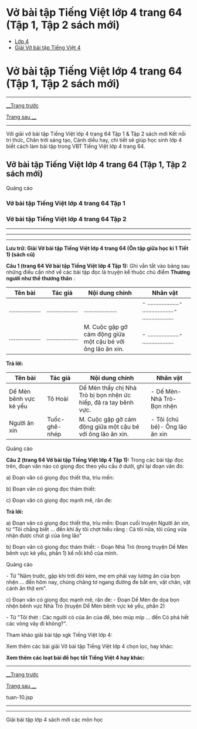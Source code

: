 # Vở bài tập Tiếng Việt lớp 4 trang 64 (Tập 1, Tập 2 sách mới)

  * [Lớp 4](https://vietjack.com/series/lop-4.jsp)
  * [Giải Vở bài tập Tiếng Việt 4](https://vietjack.com/giai-vo-bai-tap-tieng-viet-4/index.jsp)



# Vở bài tập Tiếng Việt lớp 4 trang 64 (Tập 1, Tập 2 sách mới)

* * *

[__Trang trước](https://vietjack.com/giai-vo-bai-tap-tieng-viet-4/tuan-10.jsp)

[Trang sau __](https://vietjack.com/giai-vo-bai-tap-tieng-viet-4/tuan-10.jsp)

* * *

Với giải vở bài tập Tiếng Việt lớp 4 trang 64 Tập 1 & Tập 2 sách mới Kết nối tri thức, Chân trời sáng tạo, Cánh diều hay, chi tiết sẽ giúp học sinh lớp 4 biết cách làm bài tập trong VBT Tiếng Việt lớp 4 trang 64.

## Vở bài tập Tiếng Việt lớp 4 trang 64 (Tập 1, Tập 2 sách mới)

Quảng cáo

### **Vở bài tập Tiếng Việt lớp 4 trang 64 Tập 1**

### **Vở bài tập Tiếng Việt lớp 4 trang 64 Tập 2**

* * *

* * *

* * *

**Lưu trữ: Giải Vở bài tập Tiếng Việt lớp 4 trang 64 (Ôn tập giữa học kì 1 Tiết 1) (sách cũ)**

**Câu 1 (trang 64 Vở bài tập Tiếng Việt lớp 4 Tập 1):** Ghi vắn tắt vào bảng sau những điều cần nhớ về các bài tập đọc là truyện kể thuộc chủ điểm **Thương người như thể thương thân** :

Tên bài | Tác giả|  Nội dung chính|  Nhân vật  
---|---|---|---  
....................|  ....................|  .....................|  \- ....................\- ....................\- ....................  
....................|  ....................|  M. Cuộc gặp gỡ cảm động giữa một cậu bé với ông lão ăn xin.|  \- ....................\- ....................  
  
**Trả lời:**

Tên bài | Tác giả|  Nội dung chính|  Nhân vật  
---|---|---|---  
Dế Mèn bênh vực kẻ yếu|  Tô Hoài|  Dế Mèn thấy chị Nhà Trò bị bọn nhện ức hiếp, đã ra tay bênh vực.|  \- Dế Mèn\- Nhà Trò\- Bọn nhện  
Người ăn xin|  Tuốc-ghê-nhép|  M. Cuộc gặp gỡ cảm động giữa một cậu bé với ông lão ăn xin.|  \- Tôi (chú bé)\- Ông lão ăn xin  
  
Quảng cáo

**Câu 2 (trang 64 Vở bài tập Tiếng Việt lớp 4 Tập 1):** Trong các bài tập đọc trên, đoạn văn nào có giọng đọc theo yêu cầu ở dưới, ghi lại đoạn văn đó:

a) Đoạn văn có giọng đọc thiết tha, trìu mến:

b) Đoạn văn có giọng đọc thảm thiết:

c) Đoạn văn có giọng đọc mạnh mẽ, răn đe:

**Trả lời:**

a) Đoạn văn có giọng đọc thiết tha, trìu mến: Đoạn cuối truyện Người ăn xin, từ “Tôi chẳng biết ... đến khi ấy tôi chợt hiểu rằng : Cả tôi nữa, tôi cũng vừa nhận được chút gì của ông lão" 

b) Đoạn văn có giọng đọc thảm thiết: - Đoạn Nhà Trò (trong truyện Dế Mèn bênh vực kẻ yếu, phần 1) kể nỗi khổ của mình.

Quảng cáo

\- Từ "Năm trước, gặp khi trời đói kém, mẹ em phải vay lương ăn của bọn nhện ... đến hôm nay, chúng chăng tơ ngang đường đe bắt em, vặt chân, vặt cánh ăn thịt em". 

c) Đoạn văn có giọng đọc mạnh mẽ, răn đe: - Đoạn Dế Mèn đe dọa bọn nhện bênh vực Nhà Trò (truyện Dế Mèn bênh vực kẻ yếu, phần 2)

\- Từ "Tôi thét : Các người có của ăn của để, béo múp míp ... đến Có phá hết các vòng vây đi không?". 

Tham khảo giải bài tập sgk Tiếng Việt lớp 4:

Xem thêm các bài giải Vở bài tập Tiếng Việt lớp 4 chọn lọc, hay khác:

**Xem thêm các loạt bài để học tốt Tiếng Việt 4 hay khác:**

* * *

[__Trang trước](https://vietjack.com/giai-vo-bai-tap-tieng-viet-4/tuan-10.jsp)

[Trang sau __](https://vietjack.com/giai-vo-bai-tap-tieng-viet-4/tuan-10.jsp)

tuan-10.jsp

* * *

* * *

Giải bài tập lớp 4 sách mới các môn học
